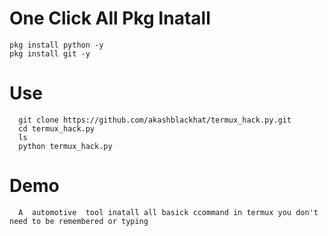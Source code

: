# One Click All Pkg Inatall
    pkg install python -y
    pkg install git -y
    
# Use
      git clone https://github.com/akashblackhat/termux_hack.py.git
      cd termux_hack.py
      ls
      python termux_hack.py
# Demo
      A  automotive  tool inatall all basick ccommand in termux you don't need to be remembered or typing





